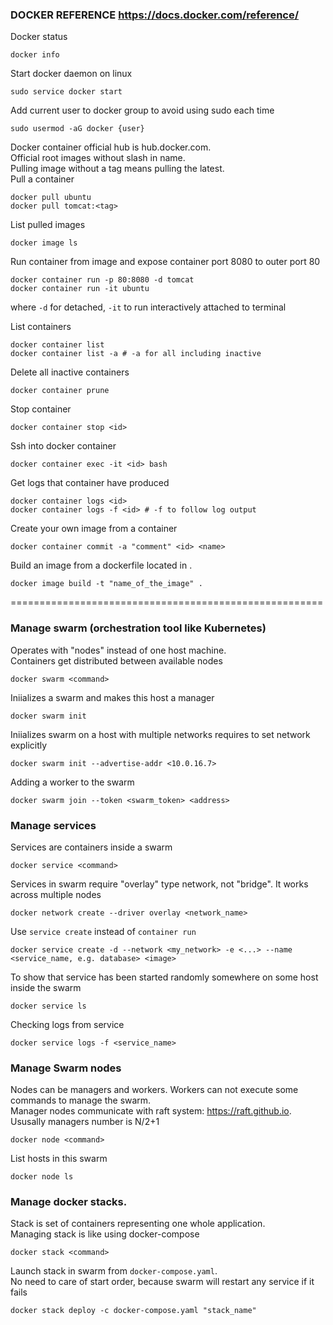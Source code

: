### DOCKER REFERENCE https://docs.docker.com/reference/

Docker status
```
docker info
```

Start docker daemon on linux
```
sudo service docker start
```

Add current user to docker group to avoid using sudo each time
```
sudo usermod -aG docker {user}
```

Docker container official hub is hub.docker.com.\
Official root images without slash in name.\
Pulling image without a tag means pulling the latest.\
Pull a container
```
docker pull ubuntu
docker pull tomcat:<tag>
```

List pulled images
```
docker image ls
```

Run container from image and expose container port 8080 to outer port 80
```
docker container run -p 80:8080 -d tomcat
docker container run -it ubuntu
```
where `-d` for detached, `-it` to run interactively attached to terminal

List containers
```
docker container list
docker container list -a # -a for all including inactive
```

Delete all inactive containers
```
docker container prune
```

Stop container
```
docker container stop <id>
```

Ssh into docker container
```
docker container exec -it <id> bash
```

Get logs that container have produced
```
docker container logs <id>
docker container logs -f <id> # -f to follow log output
```

Create your own image from a container
```
docker container commit -a "comment" <id> <name>
```

Build an image from a dockerfile located in .
```
docker image build -t "name_of_the_image" .
```

======================================================

### Manage swarm (orchestration tool like Kubernetes)
Operates with "nodes" instead of one host machine.\
Containers get distributed between available nodes
```
docker swarm <command>
```
Iniializes a swarm and makes this host a manager
```
docker swarm init
```
Iniializes swarm on a host with multiple networks requires to set network explicitly
```
docker swarm init --advertise-addr <10.0.16.7>
```
Adding a worker to the swarm
```
docker swarm join --token <swarm_token> <address>
```

### Manage services
Services are containers inside a swarm
```
docker service <command>
```
Services in swarm require "overlay" type network, not "bridge". It works across multiple nodes
```
docker network create --driver overlay <network_name>
```
Use `service create` instead of `container run`
```
docker service create -d --network <my_network> -e <...> --name <service_name, e.g. database> <image>
```
To show that service has been started randomly somewhere on some host inside the swarm
```
docker service ls
```
Checking logs from service
```
docker service logs -f <service_name>
```

### Manage Swarm nodes
Nodes can be managers and workers. Workers can not execute some commands to manage the swarm.\
Manager nodes communicate with raft system: https://raft.github.io. Ususally managers number is N/2+1
```
docker node <command>
```
List hosts in this swarm
```
docker node ls
```

### Manage docker stacks. 
Stack is set of containers representing one whole application.\
Managing stack is like using docker-compose
```
docker stack <command>
```
Launch stack in swarm from `docker-compose.yaml`.\
No need to care of start order, because swarm will restart any service if it fails
```
docker stack deploy -c docker-compose.yaml "stack_name"
```
